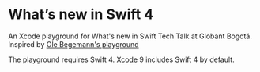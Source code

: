 # What’s new in Swift 4

An Xcode playground for What's new in Swift Tech Talk at Globant Bogotá. Inspired by [Ole Begemann's playground](https://github.com/ole/whats-new-in-swift-4)

The playground requires Swift 4. [Xcode](https://developer.apple.com/xcode/) 9 includes Swift 4 by default.

